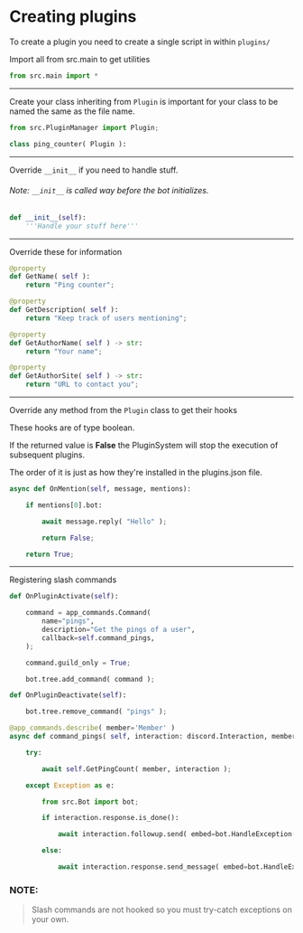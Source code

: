 # Creating plugins

To create a plugin you need to create a single script in within `plugins/` 

Import all from src.main to get utilities

```py
from src.main import *
```

---

Create your class inheriting from `Plugin` is important for your class to be named the same as the file name.

```py
from src.PluginManager import Plugin;

class ping_counter( Plugin ):
```

---

Override `__init__` if you need to handle stuff.

###### Note: `__init__` is called way before the bot initializes.

```py
def __init__(self):
    '''Handle your stuff here'''
```

---

Override these for information

```py
@property
def GetName( self ):
    return "Ping counter";

@property
def GetDescription( self ):
    return "Keep track of users mentioning";

@property
def GetAuthorName( self ) -> str:
    return "Your name";

@property
def GetAuthorSite( self ) -> str:
    return "URL to contact you";
```

---

Override any method from the `Plugin` class to get their hooks

These hooks are of type boolean.

If the returned value is **False** the PluginSystem will stop the execution of subsequent plugins.

The order of it is just as how they're installed in the plugins.json file.

```py
async def OnMention(self, message, mentions):

    if mentions[0].bot:

        await message.reply( "Hello" );

        return False;

    return True;
```

---

Registering slash commands

```py
def OnPluginActivate(self):

    command = app_commands.Command(
        name="pings",
        description="Get the pings of a user",
        callback=self.command_pings,
    );

    command.guild_only = True;

    bot.tree.add_command( command );

def OnPluginDeactivate(self):

    bot.tree.remove_command( "pings" );

@app_commands.describe( member='Member' )
async def command_pings( self, interaction: discord.Interaction, member: discord.Member ):

    try:

        await self.GetPingCount( member, interaction );

    except Exception as e:

        from src.Bot import bot;

        if interaction.response.is_done():

            await interaction.followup.send( embed=bot.HandleException( e, "ping_counter::command_pings", SendToDevs=True ) );

        else:

            await interaction.response.send_message( embed=bot.HandleException( e, "ping_counter::command_pings", SendToDevs=True ) );
```

### NOTE:
> Slash commands are not hooked so you must try-catch exceptions on your own.
